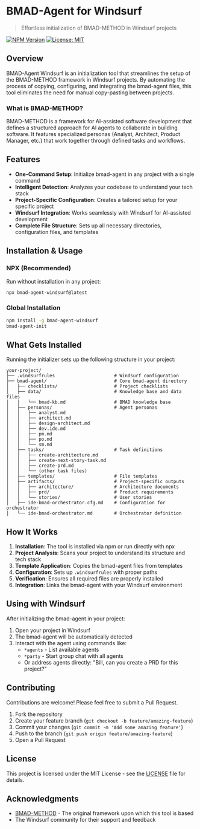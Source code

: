 # BMAD-Agent for Windsurf

> Effortless initialization of BMAD-METHOD in Windsurf projects

[![NPM Version](https://img.shields.io/badge/npm-1.0.0-blue)](https://www.npmjs.com/package/bmad-agent-windsurf)
[![License: MIT](https://img.shields.io/badge/License-MIT-yellow.svg)](LICENSE)

## Overview

BMAD-Agent Windsurf is an initialization tool that streamlines the setup of the BMAD-METHOD framework in Windsurf projects. By automating the process of copying, configuring, and integrating the bmad-agent files, this tool eliminates the need for manual copy-pasting between projects.

### What is BMAD-METHOD?

BMAD-METHOD is a framework for AI-assisted software development that defines a structured approach for AI agents to collaborate in building software. It features specialized personas (Analyst, Architect, Product Manager, etc.) that work together through defined tasks and workflows.

## Features

- **One-Command Setup**: Initialize bmad-agent in any project with a single command
- **Intelligent Detection**: Analyzes your codebase to understand your tech stack
- **Project-Specific Configuration**: Creates a tailored setup for your specific project
- **Windsurf Integration**: Works seamlessly with Windsurf for AI-assisted development
- **Complete File Structure**: Sets up all necessary directories, configuration files, and templates

## Installation & Usage

### NPX (Recommended)

Run without installation in any project:

```bash
npx bmad-agent-windsurf@latest
```

### Global Installation

```bash
npm install -g bmad-agent-windsurf
bmad-agent-init
```

## What Gets Installed

Running the initializer sets up the following structure in your project:

```
your-project/
├── .windsurfrules                      # Windsurf configuration
├── bmad-agent/                         # Core bmad-agent directory
│   ├── checklists/                     # Project checklists
│   ├── data/                           # Knowledge base and data files
│   │   └── bmad-kb.md                  # BMAD knowledge base
│   ├── personas/                       # Agent personas
│   │   ├── analyst.md
│   │   ├── architect.md
│   │   ├── design-architect.md
│   │   ├── dev.ide.md
│   │   ├── pm.md
│   │   ├── po.md
│   │   └── sm.md
│   ├── tasks/                          # Task definitions
│   │   ├── create-architecture.md
│   │   ├── create-next-story-task.md
│   │   ├── create-prd.md
│   │   └── (other task files)
│   ├── templates/                      # File templates
│   ├── artifacts/                      # Project-specific outputs
│   │   ├── architecture/               # Architecture documents
│   │   ├── prd/                        # Product requirements
│   │   └── stories/                    # User stories
│   ├── ide-bmad-orchestrator.cfg.md    # Configuration for orchestrator
│   └── ide-bmad-orchestrator.md        # Orchestrator definition
```

## How It Works

1. **Installation**: The tool is installed via npm or run directly with npx
2. **Project Analysis**: Scans your project to understand its structure and tech stack
3. **Template Application**: Copies the bmad-agent files from templates
4. **Configuration**: Sets up `.windsurfrules` with proper paths
5. **Verification**: Ensures all required files are properly installed
6. **Integration**: Links the bmad-agent with your Windsurf environment

## Using with Windsurf

After initializing the bmad-agent in your project:

1. Open your project in Windsurf
2. The bmad-agent will be automatically detected
3. Interact with the agent using commands like:
   - `*agents` - List available agents
   - `*party` - Start group chat with all agents
   - Or address agents directly: "Bill, can you create a PRD for this project?"

## Contributing

Contributions are welcome! Please feel free to submit a Pull Request.

1. Fork the repository
2. Create your feature branch (`git checkout -b feature/amazing-feature`)
3. Commit your changes (`git commit -m 'Add some amazing feature'`)
4. Push to the branch (`git push origin feature/amazing-feature`)
5. Open a Pull Request

## License

This project is licensed under the MIT License - see the [LICENSE](LICENSE) file for details.

## Acknowledgments

- [BMAD-METHOD](https://github.com/bmad-method/BMAD-METHOD) - The original framework upon which this tool is based
- The Windsurf community for their support and feedback